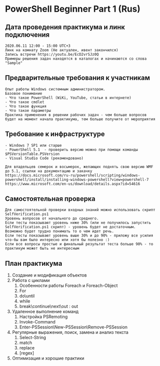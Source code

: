 # PowerShell Beginner Part 1 (Rus)

## Дата проведения практикума и линк подключения
    2020.06.11 12:00 - 15:00 UTC+3
    Линк на комнату Zoom (Не актуален, ивент закончился)
    Запись встречи https://youtu.be/EcD2vrSJz0Q
    Примеры решения задач находятся в каталогах и начинаются со слова "Sample"

## Предварительные требования к участникам
    Опыт работы Windows системным администратором.
    Базовое понимание  
    - Что такое PowerShell (WiKi, YouTube, статьи в интернете)
    - Что такое cmdlet
    - Что такое функция
    - Что такое параметры
    Практика применения в решении рабочих задач - чем больше вопросов будет на момент начала практикума, тем больше получите от мероприятия

## Требование к инфраструктуре
    - Windows 7 SP1 или старше
    - PowerShell 5.1  - проверить версию можно при помощи команды $PSVersionTable.PSVersion
    - Visual Studio Code (рекомендовано)
    
    Для владельцев семерок и восьмерок, желающих поднять свою версию WMF до 5.1, ссылки на документацию и закачку
    https://docs.microsoft.com/ru-ru/powershell/scripting/windows-powershell/install/installing-windows-powershell?view=powershell-7 
    https://www.microsoft.com/en-us/download/details.aspx?id=54616

## Самостоятельная проверка
    Для самостоятельной проверки входных знаний можно использовать скрипт SelfVerification.ps1
    Уровень вопросов от начального до среднего.
    Если тесты показывают уровень ниже 30% (или не получилось запустить SelfVerification.ps1 скрипт) - уровень будет не достаточным. 
    Возможно будет трудно понимать то о чем идет речь.
    Если тесты показывают уровень выше 30% и до 90% - приложу все усилия что-бы вам было интересно или хотя бы полезно :) 
    Если все вопросы простые и финальный результат теста больше 90% - то практикум может быть не интересным

## План практикума
1. Создание и модификация объектов
2. Работа с циклами
   1. Особенности работы Foreach и Foreach-Object
   2. For
   3. do\until
   4. while
   5. break\continue\next\out : out
3. Удаленное выполнение команд
   1. Настройка PSRemoting
   2. Invoke-Command
   3. Enter-PSSession\New-PSSession\Remove-PSSession
4. Регулярные выражения, поиск, замена и анализ текста
   1. Select-String
   2. match
   3. replace
   4. \[regex\]
5. Оптимизация и хорошие практики
